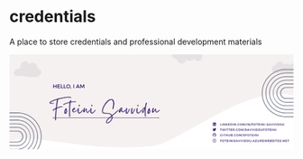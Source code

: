 # credentials
A place to store credentials and professional development materials

<p align="center">
  <img src="https://github.com/sfoteini/sfoteini/blob/master/GitHubHeader.png?raw=true">
</p>
